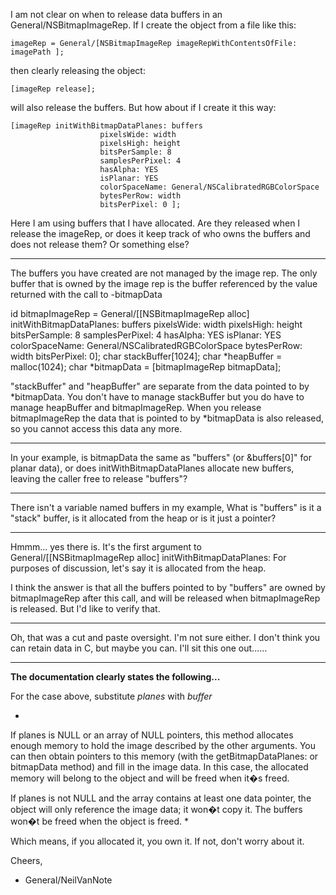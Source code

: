 I am not clear on when  to release data buffers in an General/NSBitmapImageRep. If I create the object 
from a file like this:

    imageRep = General/[NSBitmapImageRep imageRepWithContentsOfFile: imagePath ];

then clearly releasing the object:

    [imageRep release];

will also release the buffers. But how about if I create it this way:

    [imageRep initWithBitmapDataPlanes: buffers
                        pixelsWide: width
                        pixelsHigh: height
                        bitsPerSample: 8
                        samplesPerPixel: 4
                        hasAlpha: YES
                        isPlanar: YES
                        colorSpaceName: General/NSCalibratedRGBColorSpace
                        bytesPerRow: width
                        bitsPerPixel: 0	];

Here I am using buffers that I have allocated. Are they released when I release the imageRep,
or does it keep track of who owns the buffers and does not release them? Or something else?

----

The buffers you have created are not managed by the image rep. The only buffer that is owned by the image rep is the buffer referenced by the value returned with the call to -bitmapData

    
   id bitmapImageRep = General/[[NSBitmapImageRep alloc] initWithBitmapDataPlanes: buffers
                        pixelsWide: width
                        pixelsHigh: height
                        bitsPerSample: 8
                        samplesPerPixel: 4
                        hasAlpha: YES
                        isPlanar: YES
                        colorSpaceName: General/NSCalibratedRGBColorSpace
                        bytesPerRow: width
                        bitsPerPixel: 0];
   char stackBuffer[1024];
   char *heapBuffer = malloc(1024);
   char *bitmapData = [bitmapImageRep bitmapData];


"stackBuffer" and "heapBuffer" are separate from the data pointed to by *bitmapData. You don't have to manage stackBuffer but you do have to manage heapBuffer and bitmapImageRep. When you release bitmapImageRep the data that is pointed to by *bitmapData is also released, so you cannot access this data any more.

----

In your example, is bitmapData the same as "buffers" (or &buffers[0]" for planar data), or does initWithBitmapDataPlanes allocate new buffers, leaving the caller free to release "buffers"?

----

There isn't a variable named buffers in my example, What is "buffers" is it a "stack" buffer, is it allocated from the heap or is it just a pointer?

----

Hmmm... yes there is. It's the first argument to General/[[NSBitmapImageRep alloc] initWithBitmapDataPlanes: For purposes of discussion, let's say it is allocated from the heap.

I think the answer is that all the buffers pointed to by "buffers" are owned by bitmapImageRep after this call, and will be released when bitmapImageRep is released. But I'd like to verify that.

----

Oh, that was a cut and paste oversight. I'm not sure either. I don't think you can retain data in C, but maybe you can. I'll sit this one out......

----

**The documentation clearly states the following...**

For the case above, substitute *planes* with *buffer*

*
If planes is NULL or an array of NULL pointers, this method allocates enough memory to hold the image described by the other arguments. You can then obtain pointers to this memory (with the getBitmapDataPlanes: or bitmapData method) and fill in the image data. In this case, the allocated memory will belong to the object and will be freed when it�s freed.

If planes is not NULL and the array contains at least one data pointer, the object will only reference the image data; it won�t copy it. The buffers won�t be freed when the object is freed.
*

Which means, if you allocated it, you own it. If not, don't worry about it.

Cheers,

- General/NeilVanNote